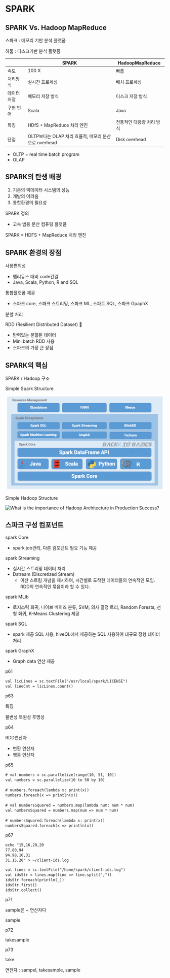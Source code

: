 # SPARK

## SPARK Vs. Hadoop MapReduce

스파크 : 메모리 기반 분석 플랫폼

하둡 : 디스크기반 분석 플랫폼

|             | SPARK                                                 | HadoopMapReduce           |
| ----------- | ----------------------------------------------------- | ------------------------- |
| 속도        | 100 X                                                 | 빠름                      |
| 처리방식    | 실시간 프로세싱                                       | 배치 프로세싱             |
| 데이터 저장 | 메모리 저장 방식                                      | 디스크 저장 방식          |
| 구현 언어   | Scala                                                 | Java                      |
| 특징        | HDfS + MapReduce 처리 엔진                            | 전통적인 대용량 처리 방식 |
| 단점        | OLTP보다는 OLAP 처리 효율적, 메모리 분산으로 overhead | Disk overhead             |

- OLTP = real time batch program
- OLAP



## SPARK의 탄생 배경

1. 기존의 빅데이터 시스템의 성능
2. 개발의 어려움
3. 통합환경의 필요성

SPARK 정의

-  고속 범용 분산 컴퓨팅 플랫폼

SPARK = HDFS + MapReduce 처리 엔진



## SPARK 환경의 장점

사용편의성

- 맵리듀스 대비 code간결
- Java, Scala, Python, R and SQL

통합플랫폼 제공

- 스파크 core, 스파크 스트리밍, 스파크 ML, 스파트 SQL, 스파크 GpaphX

분할 처리

RDD (Resilient Distributed Dataset) 🌟

- 탄력있는 분할된 데이터
- Mini batch RDD 사용
- 스파크의 가장 큰 장점



## SPARK의 핵심

SPARK / Hadoop 구조

Simple Spark Structure

![image-20210806152612783](SPARK.assets/image-20210806152612783.png)



Simple Hadoop Structure

![What is the importance of Hadoop Architecture in Production Success?](https://lh3.googleusercontent.com/proxy/c0WUUl6h_dcRSct5R2pONkCHQUa8z88YwsE2Dh9F9ANTxMyWx3QPMVz9K4n3cWwG6rTg5RvZlsK6dGyGsrbu5-tjpmFQ3KTt1S3WBSzCxVbuovYw1vAMOAM)







## 스파크 구성 컴포넌트

spark Core

- spark job관리, 다른 컴포넌트 필요 기능 제공

spark Streaming

- 실시간 스트리밍 데이터 처리
- Dstream (Discretized Stream) 
  - 이산 스트림 개념을 제시하여, 시간별로 도착한 데이터들의 연속적인 모임. RDD의 연속적인 묶음이라 할 수 있다.

spark MLib

- 로지스틱 회귀, 나이브 베이즈 분류, SVM, 의사 결정 트리, Random Forests, 선형 회귀, K-Means Clustering 제공

spark SQL

- spark 제공 SQL 사용, hiveQL에서 제공하는 SQL 사용하여 대규모 정형 데이터 처리

spark GraphX

- Graph data 연산 제공





p61

```
val licLines = sc.textFile("/usr/local/spark/LICENSE")
val lineCnt = licLines.count()
```



p63

특징

불변성 복원성 투명성



p64

RDD연산자 

- 변환 연산자
- 행동 연산자

p65

```
# val numbers = sc.parallelize(range(10, 51, 10))
val numbers = sc.parallelize(10 to 50 by 10)

# numbers.foreach(lambda x: print(x))
numbers.foreach(x => println(x))

# val numbersSquared = numbers.map(lambda num: num * num)
val numbersSquared = numbers.map(num => num * num)

# numbersSquared.foreach(lambda x: print(x))
numbersSquared.foreach(x => println(x))
```



p67

```
echo "15,16,20,20
77,80,94
94,98,16,31
31,15,20" > ~/client-ids.log
```



```
val lines = sc.textFile("/home/spark/client-ids.log")
val idsStr = lines.map(line => line.split(","))
idsStr.foreach(println(_))
idsStr.first()
idsStr.collect()
```



p71

sample은 ~ 연산자다

sample

p72

takesample

p73

take

연잔자 : sampel, takesample, sample
